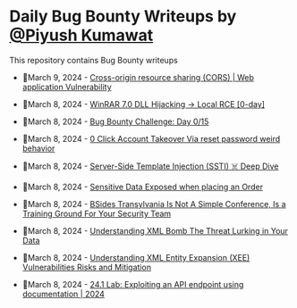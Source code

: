 # Daily Bug Bounty Writeups by [@Piyush Kumawat](https://twitter.com/piyush_supiy) 
This repository contains Bug Bounty writeups

<!-- BLOG-POST-LIST:START -->
 - 💯March 9, 2024 - [Cross-origin resource sharing &lpar;CORS&rpar; | Web application Vulnerability](https://abineshm.medium.com/cross-origin-resource-sharing-cors-web-application-vulnerability-afc0d3d35063?source=rss------bug_bounty-5) 

 - 💯March 8, 2024 - [WinRAR 7.0 DLL Hijacking -&gt; Local RCE [0-day]](https://medium.com/@boogsta/winrar-7-0-dll-hijacking-local-rce-0-day-6d90765c6601?source=rss------bug_bounty-5) 

 - 💯March 8, 2024 - [Bug Bounty Challenge: Day 0/15](https://wallotry.medium.com/bug-bounty-challenge-day-0-15-8e88c5b4cc6b?source=rss------bug_bounty-5) 

 - 💯March 8, 2024 - [0 Click Account Takeover Via reset password weird behavior](https://medium.com/@0xSnowmn/0-click-account-takeover-via-reset-password-weird-behavior-026846e5f850?source=rss------bug_bounty-5) 

 - 💯March 8, 2024 - [Server-Side Template Injection &lpar;SSTI&rpar; ☠️ Deep Dive](https://cyberbull.medium.com/server-side-template-injection-ssti-%EF%B8%8F-deep-dive-512904b8a8ae?source=rss------bug_bounty-5) 

 - 💯March 8, 2024 - [Sensitive Data Exposed when placing an Order](https://rohmadhidayah.medium.com/sensitive-data-exposed-when-placing-an-order-5549baed9186?source=rss------bug_bounty-5) 

 - 💯March 8, 2024 - [BSides Transylvania Is Not A Simple Conference, Is a Training Ground For Your Security Team](https://corneacristian.medium.com/bsides-transylvania-is-not-a-simple-conference-is-a-training-ground-for-your-security-team-c41cdf30778f?source=rss------bug_bounty-5) 

 - 💯March 8, 2024 - [Understanding XML Bomb The Threat Lurking in Your Data](https://medium.com/@Land2Cyber/understanding-xml-bomb-the-threat-lurking-in-your-data-6359891646d5?source=rss------bug_bounty-5) 

 - 💯March 8, 2024 - [Understanding XML Entity Expansion &lpar;XEE&rpar; Vulnerabilities Risks and Mitigation](https://medium.com/@Land2Cyber/understanding-xml-entity-expansion-xee-vulnerabilities-risks-and-mitigation-27f61ddb624b?source=rss------bug_bounty-5) 

 - 💯March 8, 2024 - [24.1 Lab: Exploiting an API endpoint using documentation | 2024](https://cyberw1ng.medium.com/24-1-lab-exploiting-an-api-endpoint-using-documentation-2024-5e7de5aaf53e?source=rss------bug_bounty-5) 
<!-- BLOG-POST-LIST:END -->
